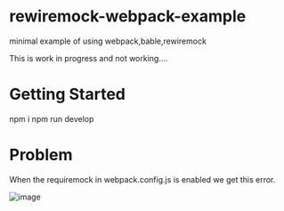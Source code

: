 # rewiremock-webpack-example
minimal example of using webpack,bable,rewiremock

This is work in progress and not working....


# Getting Started

npm i
npm run develop

# Problem

When the requiremock in webpack.config.js is enabled we get this error.

![image](https://github.com/jburrow/rewiremock-webpack-example/assets/1444266/dcde01b2-de0a-4d59-81ad-b9ed15e5dd2f)

